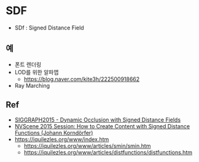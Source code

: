 # SDF

- SDf : Signed Distance Field

## 예

- 폰트 렌더링
- LOD를 위한 알파맵
  - <https://blog.naver.com/kite3h/222500918662>
- Ray Marching

## Ref

- [SIGGRAPH2015 - Dynamic Occlusion with Signed Distance Fields](https://advances.realtimerendering.com/s2015/DynamicOcclusionWithSignedDistanceFields.pdf)
- [NVScene 2015 Session: How to Create Content with Signed Distance Functions (Johann Korndörfer)](https://www.youtube.com/watch?v=s8nFqwOho-s)
- <https://iquilezles.org/www/index.htm>
  - <https://iquilezles.org/www/articles/smin/smin.htm>
  - <https://iquilezles.org/www/articles/distfunctions/distfunctions.htm>
